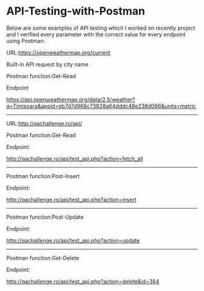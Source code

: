 # API-Testing-with-Postman


Below are some examples of API testing which I worked on recently project and I verified every parameter with the correct value for every endpoint using Postman:



URL:https://openweathermap.org/current

Built-in API request by city name 

Postman function:Get-Read 


Endpoint 

https://api.openweathermap.org/data/2.5/weather?q=Timisoara&appid=eb7d7d968c73828a64dddc48e238d066&units=metric



------------------------------------------------------------------------------------------------------------------------


URL:http://qachallenge.ro/api/


Postman function:Get-Read 


Endpoint:

http://qachallenge.ro/api/test_api.php?action=fetch_all

--------------------------------------------------------------------------------

Postman function:Post-Insert

Endpoint:

http://qachallenge.ro/api/test_api.php?action=insert

----------------------------------------------------------------------------------

Postman function:Post-Update

Endpoint:

http://qachallenge.ro/api/test_api.php?action=update

-------------------------------------------------------------------------------------


Postman function:Get-Delete

Endpoint:

http://qachallenge.ro/api/test_api.php?action=delete&id=364
